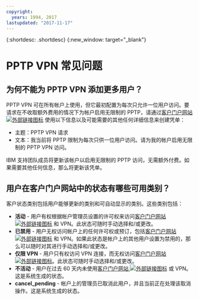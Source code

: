 ```yaml
---
copyright:
  years: 1994, 2017
lastupdated: "2017-11-17"
---
```


{:shortdesc: .shortdesc}
{:new_window: target="_blank"}

# PPTP VPN 常见问题

## 为何不能为 PPTP VPN 添加更多用户？

PPTP VPN 可在所有帐户上使用，但它最初配置为每次只允许一位用户访问。要请求在不收取额外费用的情况下为帐户启用无限制的 PPTP，请通过[客户门户网站 ![外部链接图标](../../icons/launch-glyph.svg "外部链接图标")](https://control.softlayer.com/) 使用以下信息以及可能需要的其他任何详细信息来创建凭单：

* 主题：PPTP VPN 请求
* 文本：我当前将 PPTP 限制为每次只供一位用户访问。请为我的帐户启用无限制的 PPTP VPN 访问。

IBM 支持团队成员将更新该帐户以启用无限制的 PPTP 访问，无需额外付费。如果需要其他任何信息，那么将更新该凭单。

## 用户在客户门户网站中的状态有哪些可用类别？

客户状态类别包括用户能够更新的类别和可自动显示的类别。这些类别包括：

* **活动** - 用户有权根据帐户管理员设置的许可权来访问[客户门户网站 ![外部链接图标](../../icons/launch-glyph.svg "外部链接图标")](https://control.softlayer.com/) 和 VPN。此状态可随时手动选择和/或更改。
* **已禁用** - 用户无权访问帐户上的任何许可权或预订，包括[客户门户网站 ![外部链接图标](../../icons/launch-glyph.svg "外部链接图标")](https://control.softlayer.com/) 和 VPN。如果此状态是帐户上的其他用户设置为禁用的，那么可以随时对其进行手动选择和/或更改。
* **仅限 VPN** - 用户只有权访问 VPN 连接，而无权访问[客户门户网站 ![外部链接图标](../../icons/launch-glyph.svg "外部链接图标")](https://control.softlayer.com/)。此状态可随时手动选择和/或更改。
* **不活动** - 用户在过去 60 天内未使用[客户门户网站 ![外部链接图标](../../icons/launch-glyph.svg "外部链接图标")](https://control.softlayer.com/) 或 VPN。这是系统生成的状态。
* **cancel_pending** - 帐户上的管理员已取消此用户，并且当前正在处理该取消操作。这是系统生成的状态。
